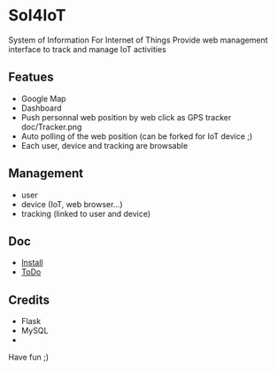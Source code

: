 # SoI4IoT
System of Information For Internet of Things
Provide web management interface to track and manage IoT activities

## Featues
* Google Map
* Dashboard
* Push personnal web position by web click as GPS tracker
doc/Tracker.png
* Auto polling of the web position (can be forked for IoT device ;)
* Each user, device and tracking are browsable

## Management
* user
* device (IoT, web browser...)
* tracking (linked to user and device)

## Doc
* [Install](doc/install.md)
* [ToDo](doc/todo.md)

## Credits
* Flask
* MySQL
* 

Have fun ;)
